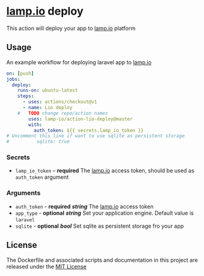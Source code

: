 # [lamp.io](https://www.lamp.io) deploy

This action will deploy your app to [lamp.io](https://www.lamp.io) platform

## Usage

An example workflow for deploying laravel app to [lamp.io](https://www.lamp.io)

```yaml
on: [push]
jobs:
  deploy:
    runs-on: ubuntu-latest
    steps:
      - uses: actions/checkout@v1
      - name: Lio deploy
    #   TODO change repo/action names
        uses: lamp-io/action-lio-deploy@master
        with:
          auth_token: ${{ secrets.lamp_io_token }}
# Uncomment this line if want to use sqlite as persistent storage      
#          sqlite: true
```

### Secrets

- `lamp_io_token` – **required** The [lamp.io](https://www.lamp.io) access token, should be used as `auth_token` argument

### Arguments

- `auth_token` - **required** ***string*** The [lamp.io](https://www.lamp.io) access token
- `app_type` - **optional** ***string*** Set your application engine. Default value is `laravel`
- `sqlite` - **optional** ***bool*** Set sqlite as persistent storage fro your app

## License

The Dockerfile and associated scripts and documentation in this project are released under the [MIT License](LICENSE)
